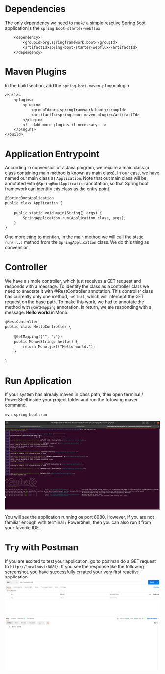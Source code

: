# Dependencies
The only dependency we need to make a simple reactive Spring Boot application is the ``spring-boot-starter-webflux``

```
	<dependency>
	    <groupId>org.springframework.boot</groupId>
	    <artifactId>spring-boot-starter-webflux</artifactId>
	</dependency>
```

# Maven Plugins
In the build section, add the ``spring-boot-maven-plugin`` plugin

```
<build>
    <plugins>
        <plugin>
            <groupId>org.springframework.boot</groupId>
            <artifactId>spring-boot-maven-plugin</artifactId>
        </plugin>
		<!-- Add more plugins if necessary -->
    </plugins>
</build>
```
# Application Entrypoint
According to convension of a Java program, we require a main class (a class containing main method is known as main class). In our case, we have named our main class as ``Application``. Note that out main class will be annotated with ``@SpringBootApplication`` annotation, so that Spring boot framework can identify this class as the entry point.
```
@SpringBootApplication
public class Application {

	public static void main(String[] args) {
		SpringApplication.run(Application.class, args);
	}
}
```
One more thing to mention, in the main method we will call the static ``run(...)`` method from the ``SpringApplication`` class. We do this thing as convension.

# Controller
We have a simple controller, which just receives a GET request and responds with a message. To identify the class as a controller class we need to annotate it with @RestController annotation. This controller class has currently only one method, ``hello()``, which will intercept the GET request on the base path. To make this work, we had to annotate the method with ``@GetMapping`` annotation. In return, we are responding with a message: **Hello world** in Mono. 

```
@RestController
public class HelloController {
	
	@GetMapping({"", "/"})
	public Mono<String> hello() {
        return Mono.just("Hello world.");
    }

}
```
# Run Application
If your system has already maven in class path, then open terminal / PowerShell inside your project folder and run the following maven command.

```
mvn spring-boot:run
```
![Figure below shows the example.](../images/run-app.png)

You will see the application running on port 8080. However, if you are not familiar enough with terminal / PowerShell, then you can also run it from your favorite IDE. 



# Try with Postman
If you are excited to test your application, go to postman do a GET request to ``http://localhost:8080/``. If you see the response like the following screenshot, you have successfully created your very first reactive application.
![](../images/hello-world-response.png)
